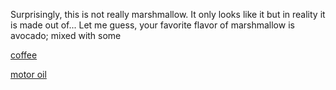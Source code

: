 Surprisingly, this is not really marshmallow. It only looks like it but in reality it is made out of...
Let me guess, your favorite flavor of marshmallow is avocado; mixed with some

[coffee](../coffee/coffee.md)

[motor oil](../motor_oil/motor_oil.md)
